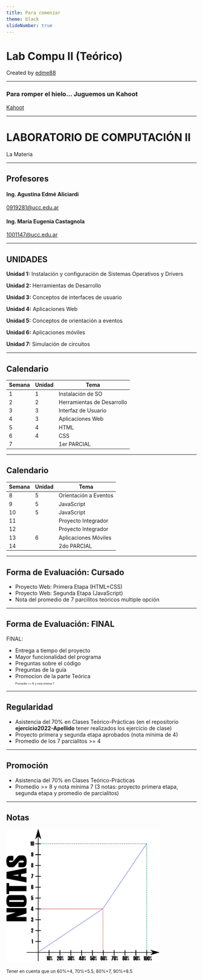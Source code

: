 ```yaml
---
title: Para comenzar
theme: black
slideNumber: true
---
```


# Lab Compu II (Teórico)
Created by 
<i class="fab fa-telegram"></i> [edme88](https://t.me/edme88)

<!---

<!-- ## ¿Sáben Programar? -->
<!-- ## ¿Qué lenguajes conocen? -->
<!---

## ¿Han instalado windows?
![Win10](images/presentacion/Win10.png)-->

---
<!-- .slide: <!-- data-background="images/presentacion/lenguajes.png" data-background-size="50%" -->
<!-- .slide: data-background="images/configSO/OtrosOS.png" data-background-size="50%" -->
<!--## ¿Han usado un sistema operativo que no sea windows?-->
### Para romper el hielo... Juguemos un **Kahoot**
[Kahoot](https://create.kahoot.it/share/conociendonos-en-lab-de-compu-2/ae3a1b83-b59d-4e2c-bd9b-e6ae71333bce)

---
# LABORATORIO DE COMPUTACIÓN II

<!-- TODO: Insertar logo super cheta acá -->
La Materia

---
## Profesores
#### Ing. Agustina Edmé Aliciardi
0919281@ucc.edu.ar

#### Ing. María Eugenia Castagnola
1001147@ucc.edu.ar

---
## UNIDADES

**Unidad 1:** Instalación y configuración de Sistemas Operativos y Drivers

**Unidad 2:** Herramientas de Desarrollo

**Unidad 3:** Conceptos de interfaces de usuario

**Unidad 4:** Aplicaciones Web

**Unidad 5:** Conceptos de orientación a eventos

**Unidad 6:** Aplicaciones móviles

**Unidad 7:** Simulación de circuitos

---
## Calendario
| Semana | Unidad | Tema |
|--------|--------|------|
| 1 | 1 | Instalación de SO |
| 2 | 2 | Herramientas de Desarrollo |
| 3 | 3 | Interfaz de Usuario |
| 4 | 3 | Aplicaciones Web |
| 5 | 4 | HTML |
| 6 | 4 | CSS |
| 7 |   | 1er PARCIAL |

---
## Calendario
| Semana | Unidad | Tema |
|--------|--------|------|
| 8 | 5 | Orientación a Eventos |
| 9 | 5 | JavaScript |
| 10 | 5 | JavaScript |
| 11 |   | Proyecto Integrador |
| 12 |   | Proyecto Integrador |
| 13 | 6 | Aplicaciones Móviles |
| 14 |   | 2do PARCIAL |

---
## Forma de Evaluación: Cursado
* Proyecto Web: Primera Etapa (HTML+CSS)
* Proyecto Web: Segunda Etapa (JavaScript)
* Nota del promedio de 7 parcilitos teóricos multiple opción

---
## Forma de Evaluación: FINAL
FINAL:

*    Entrega a tiempo del proyecto
*    Mayor funcionalidad del programa
*    Preguntas sobre el código
*    Preguntas de la guía
*    Promocion de la parte Teórica <br> <span style="font-size: 0.5em">Promedio >= 8 y nota mínima 7</span>

---
## Regularidad
* Asistencia del 70% en Clases Teórico-Prácticas (en el repositorio **ejercicio2022-Apellido** tener realizados los ejercicio de clase)
* Proyecto primera y segunda etapa aprobados (nota mínima de 4)
* Promedio de los 7 parcialitos >= 4

---
## Promoción
* Asistencia del 70% en Clases Teórico-Prácticas
* Promedio >= 8 y nota mínima 7 (3 notas: proyecto primera etapa, segunda etapa y promedio de parcialitos)

---
## Notas
![Notas](images/presentacion/notasFacultad.png)

<small>Tener en cuenta que un 60%=4, 70%=5.5, 80%=7, 90%=8.5</small>

